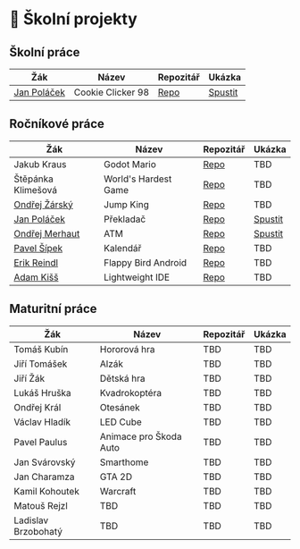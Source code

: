 # 💾 Školní projekty
## Školní práce
| Žák                    | Název                   | Repozitář                                 | Ukázka    |
| ---------------------- | ----------------------- | ----------------------------------------- | --------- |
| [Jan Poláček](https://github.com/neostetic)           | Cookie Clicker 98 | [Repo](https://github.com/cookieclicker98/cookieclicker98.github.io) | [Spustit](https://cookieclicker98.github.io)

## Ročníkové práce
| Žák                    | Název                   | Repozitář                                  | Ukázka   |
| ---------------------- | ----------------------- | ------------------------------------------ | -------- |
| Jakub Kraus            | Godot Mario | [Repo](https://github.com/JakubKraus2/godot-mario) | TBD |
| Štěpánka Klimešová     | World's Hardest Game | [Repo](https://github.com/stepankaKlimesova/WHG) | TBD |
| [Ondřej Žárský](https://github.com/KaktusVoorhees) | Jump King           | [Repo](https://github.com/KaktusVoorhees/Rocnikova-prace) | TBD |
| [Jan Poláček](https://github.com/neostetic)        | Překladač           | [Repo](https://github.com/neostetic/Translator-Renewed) | [Spustit](https://stripe-thread-feet.glitch.me) |
| [Ondřej Merhaut](https://github.com/M3rhy123)      | ATM                 | [Repo](https://github.com/M3rhy123/rocnikovka) | [Spustit](https://rocnikovka.vercel.app) |
| [Pavel Šípek](https://github.com/G0rd82)           | Kalendář            | [Repo](https://github.com/G0rd82/RocnikovaPrace) | TBD |
| [Erik Reindl](https://github.com/KRBNJSF)          | Flappy Bird Android | [Repo](https://github.com/KRBNJSF/FlappyBird_Java) | TBD |
| [Adam Kišš](https://github.com/CrimsonBaron)       | Lightweight IDE     | [Repo](https://github.com/CrimsonBaron/rat-ide) | TBD |

## Maturitní práce
| Žák                 | Název                  | Repozitář                                       | Ukázka   |
| -----------------   | ---------------------  | ----------------------------------------------- | -------- |
| Tomáš Kubín         | Hororová hra           | TBD | TBD |
| Jiří Tomášek        | Alzák                  | TBD | TBD |
| Jiří Žák            | Dětská hra             | TBD | TBD |
| Lukáš Hruška        | Kvadrokoptéra          | TBD | TBD |
| Ondřej Král         | Otesánek               | TBD | TBD |
| Václav Hladík       | LED Cube               | TBD | TBD |
| Pavel Paulus        | Animace pro Škoda Auto | TBD | TBD |
| Jan Svárovský       | Smarthome              | TBD | TBD |
| Jan Charamza        | GTA 2D                 | TBD | TBD |
| Kamil Kohoutek      | Warcraft               | TBD | TBD |
| Matouš Rejzl        | TBD                    | TBD | TBD |
| Ladislav Brzobohatý | TBD                    | TBD | TBD |
